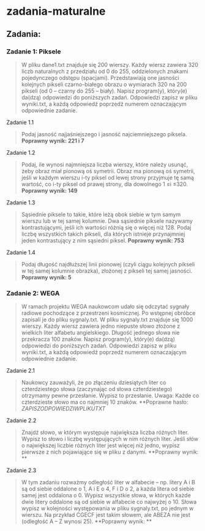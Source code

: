 # zadania-maturalne



## Zadania:

### Zadanie 1: Piksele

> W  pliku  dane1.txt  znajduje  się  200  wierszy.  Każdy  wiersz  zawiera  320  liczb  naturalnych  z przedziału   od   0   do   255,   oddzielonych   znakami   pojedynczego   odstępu   (spacjami).   Przedstawiają one jasności kolejnych pikseli czarno-białego obrazu o wymiarach 320 na 200 pikseli (od 0 – czarny do 255 – biały). Napisz  program(y),  który(e)  da(dzą)  odpowiedzi  do  poniższych  zadań.  Odpowiedzi  zapisz  w pliku wyniki.txt, a każdą odpowiedź poprzedź numerem oznaczającym odpowiednie zadanie.

Zadanie 1.1
> Podaj jasność najjaśniejszego i jasność najciemniejszego piksela.
> **Poprawny wynik: 221 i 7**

Zadanie 1.2
> Podaj, ile wynosi najmniejsza liczba wierszy, które należy usunąć, żeby obraz miał pionową oś symetrii.  Obraz  ma  pionową oś  symetrii,  jeśli  w  każdym  wierszu  i-ty  piksel  od  lewej  strony  przyjmuje tę samą wartość, co i-ty piksel od prawej strony, dla dowolnego 1 ≤i ≤320. 
> **Poprawny wynik: 149**

Zadanie 1.3
> Sąsiednie  piksele  to  takie,  które  leżą  obok  siebie  w  tym  samym  wierszu lub  w  tej  samej  kolumnie.  Dwa  sąsiednie  piksele  nazywamy  kontrastującymi, jeśli  ich  wartości  różnią  się o więcej niż 128. Podaj liczbę wszystkich takich pikseli, dla których istnieje przynajmniej jeden kontrastujący z nim sąsiedni   piksel.
> **Poprawny wynik: 753**

Zadanie 1.4
> Podaj długość najdłuższej linii pionowej (czyli ciągu kolejnych pikseli w tej samej kolumnie obrazka), złożonej z pikseli tej samej jasności.
> **Poprawny wynik: 5**


### Zadanie 2: WEGA

> W ramach projektu WEGA naukowcom udało się odczytać sygnały radiowe pochodzące z przestrzeni kosmicznej. Po wstępnej obróbce zapisali je do pliku sygnaly.txt. W pliku sygnaly.txt znajduje się 1000 wierszy. Każdy wiersz zawiera jedno niepuste słowo złożone z wielkich liter alfabetu angielskiego. Długość jednego słowa nie przekracza 100 znaków. Napisz program(y), który(e) da(dzą) odpowiedzi do poniższych zadań. Odpowiedzi zapisz w pliku wyniki.txt, a każdą odpowiedź poprzedź numerem oznaczającym odpowiednie zadanie.

Zadanie 2.1
> Naukowcy zauważyli, że po złączeniu dziesiątych liter co czterdziestego słowa (zaczynając od słowa czterdziestego) otrzymamy pewne przesłanie. Wypisz to przesłanie. Uwaga: Każde co czterdzieste słowo ma co najmniej 10 znaków.
> **Poprawne hasło: *ZAPISZODPOWIEDZIWPLIKUTXT*

Zadanie 2.2
> Znajdź słowo, w którym występuje największa liczba różnych liter. Wypisz to słowo i liczbę występujących w nim różnych liter. Jeśli słów o największej liczbie różnych liter jest więcej niż jedno, wypisz pierwsze z nich pojawiające się w pliku z danymi.
> **Poprawny wynik: **

Zadanie 2.3
> W tym zadaniu rozważmy odległość liter w alfabecie – np. litery A i B są od siebie oddalone o 1, A i E o 4, F i D o 2, a każda litera od siebie samej jest oddalona o 0. Wypisz wszystkie słowa, w których każde dwie litery oddalone są od siebie w alfabecie co najwyżej o 10. Słowa wypisz w kolejności występowania w pliku sygnaly.txt, po jednym w wierszu. Na przykład CGECF jest takim słowem, ale ABEZA nie jest (odległość A – Z wynosi 25).
> **Poprawny wynik: **